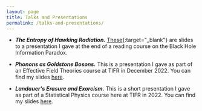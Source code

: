 ```yaml
---
layout: page
title: Talks and Presentations
permalink: /talks-and-presentations/
---
```


- ***The Entropy of Hawking Radiation.*** [These](/assets/wormholes_slides.pdf){:target="_blank"} are slides to a presentation I gave at the end of a reading course on the Black Hole Information Paradox.  

- ***Phonons as Goldstone Bosons.*** This is a presentation I gave as part of an Effective Field Theories course at TIFR in December 2022. You can find my slides [here](/assets/phonons%20as%20goldstone%20bosons.pdf). 

- ***Landauer's Erasure and Exorcism.*** This is a short presentation I gave as part of a Statistical Physics course here at TIFR in 2022. You can find my slides [here](/assets/Landauer_s_Erasure.pdf). 

